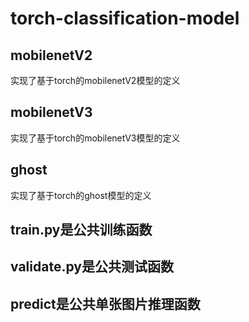 # torch-classification-model

## mobilenetV2
实现了基于torch的mobilenetV2模型的定义

## mobilenetV3
实现了基于torch的mobilenetV3模型的定义

## ghost
实现了基于torch的ghost模型的定义

## train.py是公共训练函数

## validate.py是公共测试函数

## predict是公共单张图片推理函数
